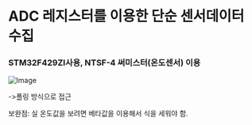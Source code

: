 # ADC 레지스터를 이용한 단순 센서데이터 수집

### STM32F429ZI사용, NTSF-4 써미스터(온도센서) 이용

![Image](https://github.com/user-attachments/assets/3e6ddac2-df71-4f5e-b22f-171de6bc212c)

->폴링 방식으로 접근

보완점:
실 온도값을 보려면 베타값을 이용해서 식을 세워야 함.
